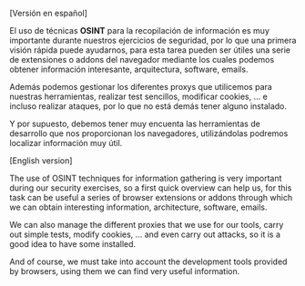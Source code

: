 [Versión en español]

El uso de técnicas **OSINT** para la recopilación de información es muy importante durante nuestros ejercicios de seguridad, por lo que una primera visión rápida puede ayudarnos, para esta tarea pueden ser útiles una serie de extensiones o addons del navegador mediante los cuales podemos obtener información interesante, arquitectura, software, emails.

Además podemos gestionar los diferentes proxys que utilicemos para nuestras herramientas, realizar test sencillos, modificar cookies, ... e incluso realizar ataques, por lo que no está demás tener alguno instalado.

Y por supuesto, debemos tener muy encuenta las herramientas de desarrollo que nos proporcionan los navegadores, utilizándolas podremos localizar información muy útil.

[English version]

The use of OSINT techniques for information gathering is very important during our security exercises, so a first quick overview can help us, for this task can be useful a series of browser extensions or addons through which we can obtain interesting information, architecture, software, emails.

We can also manage the different proxies that we use for our tools, carry out simple tests, modify cookies, ... and even carry out attacks, so it is a good idea to have some installed.

And of course, we must take into account the development tools provided by browsers, using them we can find very useful information.
